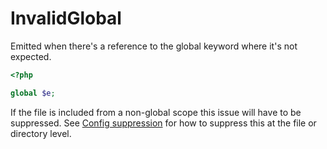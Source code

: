 # InvalidGlobal

Emitted when there's a reference to the global keyword where it's not expected.

```php
<?php

global $e;
```

If the file is included from a non-global scope this issue will have to be suppressed. See
[Config suppression](../dealing_with_code_issues/#suppressing-issues) for how to suppress this at the file or directory
level.
